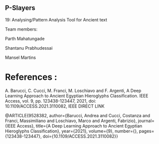 ## P-Slayers

19: Analysing/Pattern Analysis Tool for Ancient text

Team members:

Parth Mahatungade

Shantanu Prabhudessai

Mansel Martins

# References : 
A. Barucci, C. Cucci, M. Franci, M. Loschiavo and F. Argenti, A Deep Learning Approach to Ancient Egyptian Hieroglyphs Classification. IEEE Access, vol. 9, pp. 123438-123447, 2021, doi: 10.1109/ACCESS.2021.3110082, IEEE DIRECT LINK

@ARTICLE{9528382, author={Barucci, Andrea and Cucci, Costanza and Franci, Massimiliano and Loschiavo, Marco and Argenti, Fabrizio}, journal={IEEE Access}, title={A Deep Learning Approach to Ancient Egyptian Hieroglyphs Classification}, year={2021}, volume={9}, number={}, pages={123438-123447}, doi={10.1109/ACCESS.2021.3110082}}